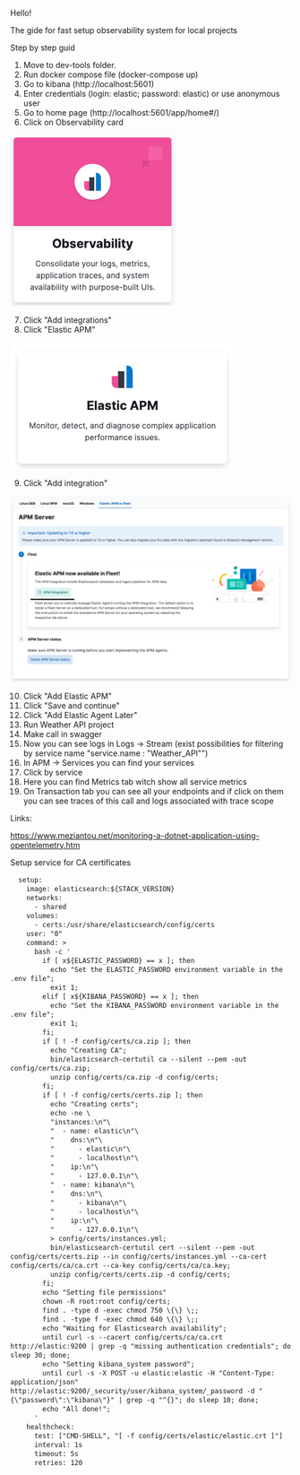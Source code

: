 Hello!

The gide for fast setup observability system for local projects

Step by step guid

1. Move to dev-tools folder.
2. Run docker compose file (docker-compose up)
3. Go to kibana (http://localhost:5601)
4. Enter credentials (login: elastic; password: elastic) or use anonymous user
5. Go to home page (http://localhost:5601/app/home#/)
6. Click on Observability card

![img.png](img.png)

7. Click "Add integrations"
8. Click "Elastic APM"

![img_1.png](img_1.png)

9. Click "Add integration"

![img_2.png](img_2.png)

10. Click "Add Elastic APM"
11. Click "Save and continue"
12. Click "Add Elastic Agent Later"
13. Run Weather API project
14. Make call in swagger
15. Now you can see logs in Logs -> Stream (exist possibilities for filtering by service name "service.name : "Weather_API"")
16. In APM -> Services you can find your services
17. Click by service
18. Here you can find Metrics tab witch show all service metrics
20. On Transaction tab you can see all your endpoints and if click on them you can see traces of this call and logs associated with trace scope

Links:

https://www.meziantou.net/monitoring-a-dotnet-application-using-opentelemetry.htm


Setup service for CA certificates
```
  setup:
    image: elasticsearch:${STACK_VERSION}
    networks:
      - shared
    volumes:
      - certs:/usr/share/elasticsearch/config/certs
    user: "0"
    command: >
      bash -c '
        if [ x${ELASTIC_PASSWORD} == x ]; then
          echo "Set the ELASTIC_PASSWORD environment variable in the .env file";
          exit 1;
        elif [ x${KIBANA_PASSWORD} == x ]; then
          echo "Set the KIBANA_PASSWORD environment variable in the .env file";
          exit 1;
        fi;
        if [ ! -f config/certs/ca.zip ]; then
          echo "Creating CA";
          bin/elasticsearch-certutil ca --silent --pem -out config/certs/ca.zip;
          unzip config/certs/ca.zip -d config/certs;
        fi;
        if [ ! -f config/certs/certs.zip ]; then
          echo "Creating certs";
          echo -ne \
          "instances:\n"\
          "  - name: elastic\n"\
          "    dns:\n"\
          "      - elastic\n"\
          "      - localhost\n"\
          "    ip:\n"\
          "      - 127.0.0.1\n"\
          "  - name: kibana\n"\
          "    dns:\n"\
          "      - kibana\n"\
          "      - localhost\n"\
          "    ip:\n"\
          "      - 127.0.0.1\n"\
          > config/certs/instances.yml;
          bin/elasticsearch-certutil cert --silent --pem -out config/certs/certs.zip --in config/certs/instances.yml --ca-cert config/certs/ca/ca.crt --ca-key config/certs/ca/ca.key;
          unzip config/certs/certs.zip -d config/certs;
        fi;
        echo "Setting file permissions"
        chown -R root:root config/certs;
        find . -type d -exec chmod 750 \{\} \;;
        find . -type f -exec chmod 640 \{\} \;;
        echo "Waiting for Elasticsearch availability";
        until curl -s --cacert config/certs/ca/ca.crt http://elastic:9200 | grep -q "missing authentication credentials"; do sleep 30; done;
        echo "Setting kibana_system password";
        until curl -s -X POST -u elastic:elastic -H "Content-Type: application/json" http://elastic:9200/_security/user/kibana_system/_password -d "{\"password\":\"kibana\"}" | grep -q "^{}"; do sleep 10; done;
        echo "All done!";
      '
    healthcheck:
      test: ["CMD-SHELL", "[ -f config/certs/elastic/elastic.crt ]"]
      interval: 1s
      timeout: 5s
      retries: 120
```